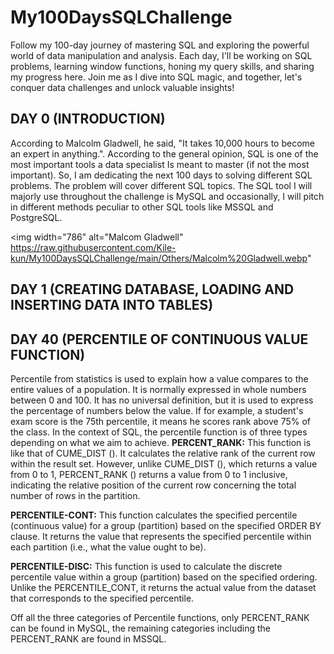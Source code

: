 # My100DaysSQLChallenge
Follow my 100-day journey of mastering SQL and exploring the powerful world of data manipulation and analysis. Each day, I'll be working on SQL problems, learning window functions, honing my query skills, and sharing my progress here. Join me as I dive into SQL magic, and together, let's conquer data challenges and unlock valuable insights! 

## DAY 0 (INTRODUCTION)
According to Malcolm Gladwell, he said, "It takes 10,000 hours to become an expert in anything.". According to the general opinion, SQL is one of the most important tools a data specialist Is meant to master (if not the most important). So, I am dedicating the next 100 days to solving different SQL problems. The problem will cover different SQL topics. The SQL tool I will majorly use throughout the challenge is MySQL and occasionally, I will pitch in different methods peculiar to other SQL tools like MSSQL and PostgreSQL.

<img width="786" alt="Malcom Gladwell" https://raw.githubusercontent.com/Kile-kun/My100DaysSQLChallenge/main/Others/Malcolm%20Gladwell.webp"

## DAY 1 (CREATING DATABASE, LOADING AND INSERTING DATA INTO TABLES)

## DAY 40 (PERCENTILE OF CONTINUOUS VALUE FUNCTION)
Percentile from statistics is used to explain how a value compares to the entire values of a population. It is normally expressed in whole numbers between 0 and 100. It has no universal definition, but it is used to express the percentage of numbers below the value. If for example, a student's exam score is the 75th percentile, it means he scores rank above 75% of the class.
In the context of SQL, the percentile function is of three types depending on what we aim to achieve.
**PERCENT_RANK:** This function is like that of CUME_DIST (). It calculates the relative rank of the current row within the result set. However, unlike CUME_DIST (), which returns a value from 0 to 1, PERCENT_RANK () returns a value from 0 to 1 inclusive, indicating the relative position of the current row concerning the total number of rows in the partition.

**PERCENTILE-CONT:** This function calculates the specified percentile (continuous value) for a group (partition) based on the specified ORDER BY clause. It returns the value that represents the specified percentile within each partition (i.e., what the value ought to be).

**PERCENTILE-DISC:** This function is used to calculate the discrete percentile value within a group (partition) based on the specified ordering. Unlike the PERCENTILE_CONT, it returns the actual value from the dataset that corresponds to the specified percentile.

Off all the three categories of Percentile functions, only PERCENT_RANK can be found  in MySQL, the remaining categories including the PERCENT_RANK are found in MSSQL.


